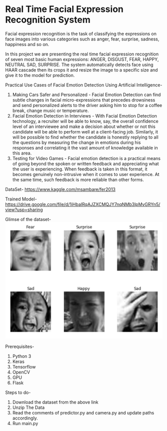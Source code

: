 # Real Time Facial Expression Recognition System
Facial expression recognition is the task of classifying the expressions on face images into various categories such as anger, fear, surprise, sadness, happiness and so on.

In this project we are presenting the real time facial expression recognition of seven most basic human expressions: ANGER, DISGUST, FEAR, HAPPY, NEUTRAL SAD, SURPRISE. The system automatically detects face using HAAR cascade then its crops it and resize the image to a specific size and give it to the model for prediction.

Practical Use Cases of Facial Emotion Detection Using Artificial Intelligence-

1. Making Cars Safer and Personalized - Facial Emotion Detection can find subtle changes in facial micro-expressions that precedes drowsiness and send personalized alerts to the driver asking him to stop for a coffee break, change music or temperature.
2. Facial Emotion Detection in Interviews - With Facial Emotion Detection technology, a recruiter will be able to know, say, the overall confidence level of an interviewee and make a decision about whether or not this candidate will be able to perform well at a client-facing job. Similarly, it will be possible to find whether the candidate is honestly replying to all the questions by measuring the change in emotions during his responses and correlating it the vast amount of knowledge available in this area.
3. Testing for Video Games - Facial emotion detection is a practical means of going beyond the spoken or written feedback and appreciating what the user is experiencing. When feedback is taken in this format, it becomes genuinely non-intrusive when it comes to user experience. At the same time, such feedback is more reliable than other forms.


DataSet- https://www.kaggle.com/msambare/fer2013

Trained Model- https://drive.google.com/file/d/1iHbaIRqAJZXCMQJY7nqNMb3lpMvGRYn5/view?usp=sharing 

Glimse of the dataset-
![](example.png)

Prerequisites-
1. Python 3
2. Keras
3. Tensorflow 
4. OpenCV
5. GPU
6. Flask

Steps to do-
1. Download the dataset from the above link
2. Unzip The Data
3. Read the comments of predictor.py and camera.py and update paths accordingly.
4. Run main.py










